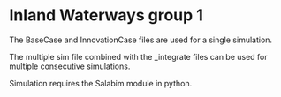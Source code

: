# Inland Waterways group 1
The BaseCase and InnovationCase files are used for a single simulation. 

The multiple sim file combined with the _integrate files can be used for multiple consecutive simulations.

Simulation requires the Salabim module in python.
